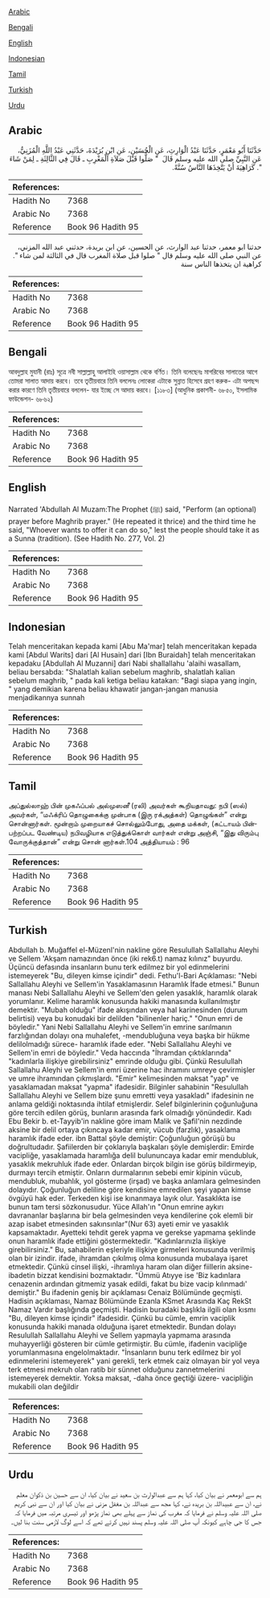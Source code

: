 [Arabic](#arabic)

[Bengali](#bengali)

[English](#english)

[Indonesian](#indonesian)

[Tamil](#tamil)

[Turkish](#turkish)

[Urdu](#urdu)

## Arabic


<div dir="rtl" lang="ar" style={{fontSize:'larger',backgroundColor:'#f8f9fa',padding:20}}>
حَدَّثَنَا أَبُو مَعْمَرٍ، حَدَّثَنَا عَبْدُ الْوَارِثِ، عَنِ الْحُسَيْنِ، عَنِ ابْنِ بُرَيْدَةَ، حَدَّثَنِي عَبْدُ اللَّهِ الْمُزَنِيُّ، عَنِ النَّبِيِّ صلى الله عليه وسلم قَالَ ‏ "‏ صَلُّوا قَبْلَ صَلاَةِ الْمَغْرِبِ ـ قَالَ فِي الثَّالِثَةِ ـ لِمَنْ شَاءَ ‏"‏‏.‏ كَرَاهِيَةَ أَنْ يَتَّخِذَهَا النَّاسُ سُنَّةً‏.‏
</div>
<div style={{backgroundColor:'#f8f9fa',padding:20, marginBottom: 10}}><table> <thead> <tr> <th>References:</th> <th></th> </tr> </thead> <tbody><tr><td>Hadith No</td><td>7368</td></tr><tr><td>Arabic No</td><td>7368</td></tr><tr><td>Reference</td><td>Book 96 Hadith 95</td></tr></tbody></table></div>


<div dir="rtl" lang="ar" style={{fontSize:'larger',backgroundColor:'#f8f9fa',padding:20}}>
حدثنا ابو معمر، حدثنا عبد الوارث، عن الحسين، عن ابن بريدة، حدثني عبد الله المزني، عن النبي صلى الله عليه وسلم قال " صلوا قبل صلاة المغرب قال في الثالثة لمن شاء ". كراهية ان يتخذها الناس سنة
</div>
<div style={{backgroundColor:'#f8f9fa',padding:20, marginBottom: 10}}><table> <thead> <tr> <th>References:</th> <th></th> </tr> </thead> <tbody><tr><td>Hadith No</td><td>7368</td></tr><tr><td>Arabic No</td><td>7368</td></tr><tr><td>Reference</td><td>Book 96 Hadith 95</td></tr></tbody></table></div>

## Bengali


<div dir="ltr" lang="bn" style={{fontSize:'larger',backgroundColor:'#f8f9fa',padding:20}}>
আবদুল্লাহ মুযানী (রাঃ) সূত্রে নবী সাল্লাল্লাহু আলাইহি ওয়াসাল্লাম থেকে বর্ণিত। তিনি বলেছেনঃ মাগরিবের সালাতের আগে তোমরা সালাত আদায় করবে। তবে তৃতীয়বারে তিনি বললেনঃ লোকেরা এটাকে সুন্নাত হিসেবে গ্রহণ করুক- এটা অপছন্দ করার কারণে তিনি তৃতীয়বারে বললেন- যার ইচ্ছে সে আদায় করবে। [১১৮৩] (আধুনিক প্রকাশনী- ৬৮৫০, ইসলামিক ফাউন্ডেশন- ৬৮৬২)
</div>
<div style={{backgroundColor:'#f8f9fa',padding:20, marginBottom: 10}}><table> <thead> <tr> <th>References:</th> <th></th> </tr> </thead> <tbody><tr><td>Hadith No</td><td>7368</td></tr><tr><td>Arabic No</td><td>7368</td></tr><tr><td>Reference</td><td>Book 96 Hadith 95</td></tr></tbody></table></div>

## English


<div dir="ltr" lang="en" style={{fontSize:'larger',backgroundColor:'#f8f9fa',padding:20}}>
Narrated 'Abdullah Al Muzam:The Prophet (ﷺ) said, "Perform (an optional) prayer before Maghrib prayer." (He repeated it thrice) and the third time he said, "Whoever wants to offer it can do so," lest the people should take it as a Sunna (tradition). (See Hadith No. 277, Vol. 2)
</div>
<div style={{backgroundColor:'#f8f9fa',padding:20, marginBottom: 10}}><table> <thead> <tr> <th>References:</th> <th></th> </tr> </thead> <tbody><tr><td>Hadith No</td><td>7368</td></tr><tr><td>Arabic No</td><td>7368</td></tr><tr><td>Reference</td><td>Book 96 Hadith 95</td></tr></tbody></table></div>

## Indonesian


<div dir="ltr" lang="id" style={{fontSize:'larger',backgroundColor:'#f8f9fa',padding:20}}>
Telah menceritakan kepada kami [Abu Ma'mar] telah menceritakan kepada kami [Abdul Warits] dari [Al Husain] dari [Ibn Buraidah] telah menceritakan kepadaku [Abdullah Al Muzanni] dari Nabi shallallahu 'alaihi wasallam, beliau bersabda: "Shalatlah kalian sebelum maghrib, shalatlah kalian sebelum maghrib, " pada kali ketiga beliau katakan: "Bagi siapa yang ingin, " yang demikian karena beliau khawatir jangan-jangan manusia menjadikannya sunnah
</div>
<div style={{backgroundColor:'#f8f9fa',padding:20, marginBottom: 10}}><table> <thead> <tr> <th>References:</th> <th></th> </tr> </thead> <tbody><tr><td>Hadith No</td><td>7368</td></tr><tr><td>Arabic No</td><td>7368</td></tr><tr><td>Reference</td><td>Book 96 Hadith 95</td></tr></tbody></table></div>

## Tamil


<div dir="ltr" lang="ta" style={{fontSize:'larger',backgroundColor:'#f8f9fa',padding:20}}>
அப்துல்லாஹ் பின் முகஃப்பல் அல்முஸனீ (ரலி) அவர்கள் கூறியதாவது: நபி (ஸல்) அவர்கள், “மஃக்ரிப் தொழுகைக்கு முன்பாக (இரு ரக்அத்கள்) தொழுங்கள்” என்று சொன்னார்கள். மூன்றாம் முறையாகச் சொல்லும்போது, அதை மக்கள், (கட்டாயம் பின்பற்றப்பட வேண்டிய) நபிவழியாக எடுத்துக்கொள் வார்கள் என்று அஞ்சி, “இது விரும்பு வோருக்குத்தான்” என்று சொன் னார்கள்.104 அத்தியாயம் : 96
</div>
<div style={{backgroundColor:'#f8f9fa',padding:20, marginBottom: 10}}><table> <thead> <tr> <th>References:</th> <th></th> </tr> </thead> <tbody><tr><td>Hadith No</td><td>7368</td></tr><tr><td>Arabic No</td><td>7368</td></tr><tr><td>Reference</td><td>Book 96 Hadith 95</td></tr></tbody></table></div>

## Turkish


<div dir="ltr" lang="tr" style={{fontSize:'larger',backgroundColor:'#f8f9fa',padding:20}}>
Abdullah b. Muğaffel el-Müzenl'nin nakline göre Resulullah Sallallahu Aleyhi ve Sellem 'Akşam namazından önce (iki rek6.t) namaz kılınız" buyurdu. Üçüncü defasında insanların bunu terk edilmez bir yol edinmelerini istemeyerek "Bu, dileyen kimse içindir" dedi. Fethu'l-Bari Açıklaması: "Nebi Sallallahu Aleyhi ve Sellem'in Yasaklamasının Haramlık İfade etmesi." Bunun manası Nebi Sallallahu Aleyhi ve Sellem'den gelen yasaklık, haramlık olarak yorumlanır. Kelime haramlık konusunda hakiki manasında kullanılmıştır demektir. "Mubah olduğu" ifade akışından veya hal karinesinden (durum belirtisi) veya bu konudaki bir delilden "bilinenler hariç." "Onun emri de böyledir." Yani Nebi Sallallahu Aleyhi ve Sellem'in emrine sarılmanın farzlığından dolayı ona muhalefet, -mendubluğuna veya başka bir hükme delilolmadığı sürece- haramlık ifade eder. "Nebi Sallallahu Aleyhi ve Sellem'in emri de böyledir." Veda haccında "İhramdan çıktıklarında" "kadınlarla ilişkiye girebilirsiniz" emrinde olduğu gibi. Çünkü Resulullah Sallallahu Aleyhi ve Sellem'in emri üzerine hac ihramını umreye çevirmişler ve umre ihramından çıkmışlardı. "Emir" kelimesinden maksat "yap" ve yasaklamadan maksat "yapma" ifadesidir. Bilginler sahabinin "Resulullah Sallallahu Aleyhi ve Sellem bize şunu emretti veya yasakladı" ifadesinin ne anlama geldiği noktasında ihtilaf etmişlerdir. Selef bilginlerinin çoğunluğuna göre tercih edilen görüş, bunların arasında fark olmadığı yönündedir. Kadı Ebu Bekir b. et-Tayyib'in nakline göre imam Malik ve Şafil'nin nezdinde aksine bir delil ortaya çıkıncaya kadar emir, vücub (farzlık), yasaklama haramlık ifade eder. ibn Battal şöyle demiştir: Çoğunluğun görüşü bu doğrultudadır. Şafiilerden bir çoklarıyla başkaları şöyle demişlerdir: Emirde vacipliğe, yasaklamada haramlığa delil bulununcaya kadar emir mendubluk, yasaklık mekruhluk ifade eder. Onlardan birçok bilgin ise görüş bildirmeyip, durmayı tercih etmiştir. Onların durmalarının sebebi emir kipinin vücub, mendubluk, mubahlık, yol gösterme (irşad) ve başka anlamlara gelmesinden dolayıdır. Çoğunluğun deliline göre kendisine emredilen şeyi yapan kimse övgüyü hak eder. Terkeden kişi ise kınanmaya layık olur. Yasaklıkta ise bunun tam tersi sözkonusudur. Yüce Allah'ın "Onun emrine aykırı davrananlar başlarına bir bela gelmesinden veya kendilerine çok elemli bir azap isabet etmesinden sakınsınlar"(Nur 63) ayeti emir ve yasaklık kapsamaktadır. Ayetteki tehdit gerek yapma ve gerekse yapmama şeklinde onun haramlık ifade ettiğini göstermektedir. "Kadınlarınızla ilişkiye girebilirsiniz." Bu, sahabilerin eşleriyle ilişkiye girmeleri konusunda verilmiş olan bir izindir. ifade, ihramdan çıkılmış olma konusunda mubalaya işaret etmektedir. Çünkü cinsel ilişki, -ihramlıya haram olan diğer fiillerin aksine- ibadetin bizzat kendisini bozmaktadır. "Ümmü Atıyye ise 'Biz kadınlara cenazenin ardından gitmemiz yasak edildi, fakat bu bize vacip kılınmadı' demiştir." Bu ifadenin geniş bir açıklaması Cenaiz Bölümünde geçmişti. Hadisin açıklaması, Namaz Bölümünde Ezanla KSmet Arasında Kaç RekSt Namaz Vardır başlığında geçmişti. Hadisin buradaki başlıkla ilgili olan kısmı "Bu, dileyen kimse içindir" ifadesidir. Çünkü bu cümle, emrin vaciplik konusunda hakiki manada olduğuna işaret etmektedir. Bundan dolayı Resulullah Sallallahu Aleyhi ve Sellem yapmayla yapmama arasında muhayyerliği gösteren bir cümle getirmiştir. Bu cümle, ifadenin vacipliğe yorumlanmasına engelolmaktadır. "İnsanların bunu terk edilmez bir yol edinmelerini istemeyerek" yani gerekli, terk etmek caiz olmayan bir yol veya terk etmesi mekruh olan ratib bir sünnet olduğunu zannetmelerini istemeyerek demektir. Yoksa maksat, -daha önce geçtiği üzere- vacipliğin mukabili olan değildir
</div>
<div style={{backgroundColor:'#f8f9fa',padding:20, marginBottom: 10}}><table> <thead> <tr> <th>References:</th> <th></th> </tr> </thead> <tbody><tr><td>Hadith No</td><td>7368</td></tr><tr><td>Arabic No</td><td>7368</td></tr><tr><td>Reference</td><td>Book 96 Hadith 95</td></tr></tbody></table></div>

## Urdu


<div dir="rtl" lang="ur" style={{fontSize:'larger',backgroundColor:'#f8f9fa',padding:20}}>
ہم سے ابومعمر نے بیان کیا، کہا ہم سے عبدالوارث بن سعید نے بیان کیا، ان سے حسین بن ذکوان معلم نے، ان سے عبیداللہ بن بریدہ نے، کہا مجھ سے عبداللہ بن مغفل مزنی نے بیان کیا اور ان سے نبی کریم صلی اللہ علیہ وسلم نے فرمایا کہ مغرب کی نماز سے پہلے بھی نماز پڑھو اور تیسری مرتبہ میں فرمایا کہ جس کا جی چاہے کیونکہ آپ صلی اللہ علیہ وسلم پسند نہیں کرتے تھے کہ اسے لوگ لازمی سنت بنا لیں۔
</div>
<div style={{backgroundColor:'#f8f9fa',padding:20, marginBottom: 10}}><table> <thead> <tr> <th>References:</th> <th></th> </tr> </thead> <tbody><tr><td>Hadith No</td><td>7368</td></tr><tr><td>Arabic No</td><td>7368</td></tr><tr><td>Reference</td><td>Book 96 Hadith 95</td></tr></tbody></table></div>